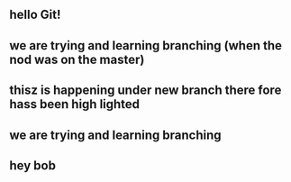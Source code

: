 ## hello Git!


## we are trying and learning branching (when the nod was on the master)

## thisz is happening under new branch there fore hass been high lighted
## we are trying and learning branching

## hey bob

